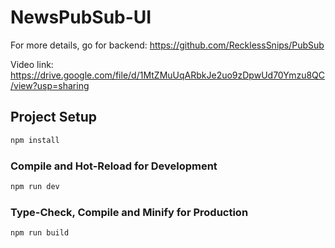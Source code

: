 # NewsPubSub-UI

For more details, go for backend: https://github.com/RecklessSnips/PubSub

Video link: https://drive.google.com/file/d/1MtZMuUqARbkJe2uo9zDpwUd70Ymzu8QC/view?usp=sharing

## Project Setup

```sh
npm install
```

### Compile and Hot-Reload for Development

```sh
npm run dev
```

### Type-Check, Compile and Minify for Production

```sh
npm run build
```

